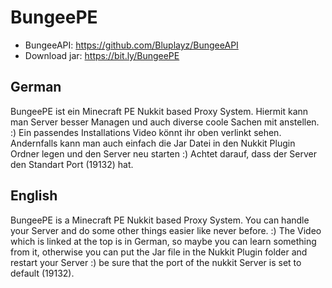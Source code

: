 # BungeePE
- BungeeAPI: https://github.com/Bluplayz/BungeeAPI
- Download jar: https://bit.ly/BungeePE

## German

BungeePE ist ein Minecraft PE Nukkit based Proxy System. Hiermit kann man Server besser Managen und auch diverse coole Sachen mit anstellen. :) Ein passendes Installations Video könnt ihr oben verlinkt sehen. Andernfalls kann man auch einfach die Jar Datei in den Nukkit Plugin Ordner legen und den Server neu starten :) Achtet darauf, dass der Server den Standart Port (19132) hat.

## English
BungeePE is a Minecraft PE Nukkit based Proxy System. You can handle your Server and do some other things easier like never before. :) The Video which is linked at the top is in German, so maybe you can learn something from it, otherwise you can put the Jar file in the Nukkit Plugin folder and restart your Server :) be sure that the port of the nukkit Server is set to default (19132).
